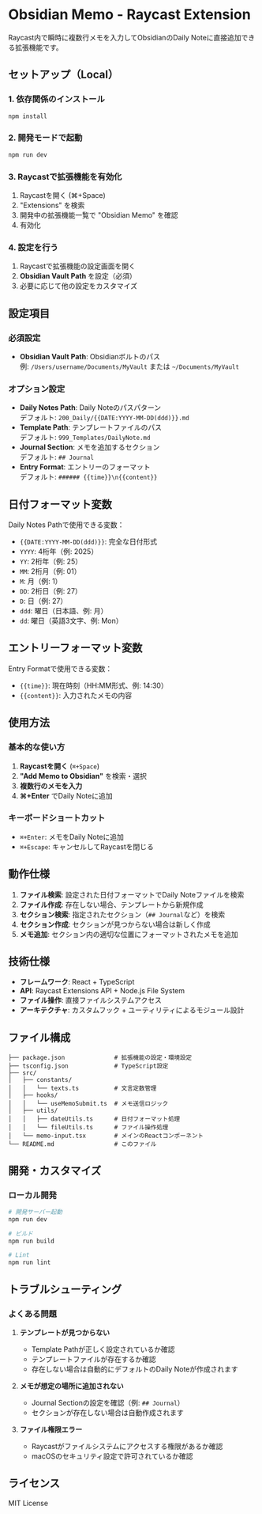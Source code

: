 # Obsidian Memo - Raycast Extension

Raycast内で瞬時に複数行メモを入力してObsidianのDaily Noteに直接追加できる拡張機能です。

## セットアップ（Local）

### 1. 依存関係のインストール

```bash
npm install
```

### 2. 開発モードで起動

```bash
npm run dev
```

### 3. Raycastで拡張機能を有効化

1. Raycastを開く (⌘+Space)
2. "Extensions" を検索
3. 開発中の拡張機能一覧で "Obsidian Memo" を確認
4. 有効化

### 4. 設定を行う

1. Raycastで拡張機能の設定画面を開く
2. **Obsidian Vault Path** を設定（必須）
3. 必要に応じて他の設定をカスタマイズ

## 設定項目

### 必須設定

- **Obsidian Vault Path**: Obsidianボルトのパス  
  例: `/Users/username/Documents/MyVault` または `~/Documents/MyVault`

### オプション設定

- **Daily Notes Path**: Daily Noteのパスパターン  
  デフォルト: `200_Daily/{{DATE:YYYY-MM-DD(ddd)}}.md`
- **Template Path**: テンプレートファイルのパス  
  デフォルト: `999_Templates/DailyNote.md`
- **Journal Section**: メモを追加するセクション  
  デフォルト: `## Journal`
- **Entry Format**: エントリーのフォーマット  
  デフォルト: `###### {{time}}\n{{content}}`

## 日付フォーマット変数

Daily Notes Pathで使用できる変数：

- `{{DATE:YYYY-MM-DD(ddd)}}`: 完全な日付形式
- `YYYY`: 4桁年（例: 2025）
- `YY`: 2桁年（例: 25）
- `MM`: 2桁月（例: 01）
- `M`: 月（例: 1）
- `DD`: 2桁日（例: 27）
- `D`: 日（例: 27）
- `ddd`: 曜日（日本語、例: 月）
- `dd`: 曜日（英語3文字、例: Mon）

## エントリーフォーマット変数

Entry Formatで使用できる変数：

- `{{time}}`: 現在時刻（HH:MM形式、例: 14:30）
- `{{content}}`: 入力されたメモの内容

## 使用方法

### 基本的な使い方

1. **Raycastを開く** (`⌘+Space`)
2. **"Add Memo to Obsidian"** を検索・選択
3. **複数行のメモを入力**
4. **⌘+Enter** でDaily Noteに追加

### キーボードショートカット

- `⌘+Enter`: メモをDaily Noteに追加
- `⌘+Escape`: キャンセルしてRaycastを閉じる

## 動作仕様

1. **ファイル検索**: 設定された日付フォーマットでDaily Noteファイルを検索
2. **ファイル作成**: 存在しない場合、テンプレートから新規作成
3. **セクション検索**: 指定されたセクション（`## Journal`など）を検索
4. **セクション作成**: セクションが見つからない場合は新しく作成
5. **メモ追加**: セクション内の適切な位置にフォーマットされたメモを追加

## 技術仕様

- **フレームワーク**: React + TypeScript
- **API**: Raycast Extensions API + Node.js File System
- **ファイル操作**: 直接ファイルシステムアクセス
- **アーキテクチャ**: カスタムフック + ユーティリティによるモジュール設計

## ファイル構成

```
├── package.json              # 拡張機能の設定・環境設定
├── tsconfig.json             # TypeScript設定
├── src/
│   ├── constants/
│   │   └── texts.ts          # 文言定数管理
│   ├── hooks/
│   │   └── useMemoSubmit.ts  # メモ送信ロジック
│   ├── utils/
│   │   ├── dateUtils.ts      # 日付フォーマット処理
│   │   └── fileUtils.ts      # ファイル操作処理
│   └── memo-input.tsx        # メインのReactコンポーネント
└── README.md                 # このファイル
```

## 開発・カスタマイズ

### ローカル開発

```bash
# 開発サーバー起動
npm run dev

# ビルド
npm run build

# Lint
npm run lint
```

## トラブルシューティング

### よくある問題

1. **テンプレートが見つからない**
   - Template Pathが正しく設定されているか確認
   - テンプレートファイルが存在するか確認
   - 存在しない場合は自動的にデフォルトのDaily Noteが作成されます

2. **メモが想定の場所に追加されない**
   - Journal Sectionの設定を確認（例: `## Journal`）
   - セクションが存在しない場合は自動作成されます

3. **ファイル権限エラー**
   - Raycastがファイルシステムにアクセスする権限があるか確認
   - macOSのセキュリティ設定で許可されているか確認

## ライセンス

MIT License
